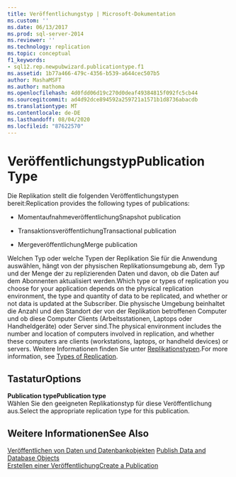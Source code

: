 ```yaml
---
title: Veröffentlichungstyp | Microsoft-Dokumentation
ms.custom: ''
ms.date: 06/13/2017
ms.prod: sql-server-2014
ms.reviewer: ''
ms.technology: replication
ms.topic: conceptual
f1_keywords:
- sql12.rep.newpubwizard.publicationtype.f1
ms.assetid: 1b77a466-479c-4356-b539-a644cec507b5
author: MashaMSFT
ms.author: mathoma
ms.openlocfilehash: 4d0fdd06d19c270d0deaf49384815f092fc5cb44
ms.sourcegitcommit: ad4d92dce894592a259721a1571b1d8736abacdb
ms.translationtype: MT
ms.contentlocale: de-DE
ms.lasthandoff: 08/04/2020
ms.locfileid: "87622570"
---
```

# <a name="publication-type"></a><span data-ttu-id="d7e0a-102">Veröffentlichungstyp</span><span class="sxs-lookup"><span data-stu-id="d7e0a-102">Publication Type</span></span>
  <span data-ttu-id="d7e0a-103">Die Replikation stellt die folgenden Veröffentlichungstypen bereit:</span><span class="sxs-lookup"><span data-stu-id="d7e0a-103">Replication provides the following types of publications:</span></span>  
  
-   <span data-ttu-id="d7e0a-104">Momentaufnahmeveröffentlichung</span><span class="sxs-lookup"><span data-stu-id="d7e0a-104">Snapshot publication</span></span>  
  
-   <span data-ttu-id="d7e0a-105">Transaktionsveröffentlichung</span><span class="sxs-lookup"><span data-stu-id="d7e0a-105">Transactional publication</span></span>  
  
-   <span data-ttu-id="d7e0a-106">Mergeveröffentlichung</span><span class="sxs-lookup"><span data-stu-id="d7e0a-106">Merge publication</span></span>  
  
 <span data-ttu-id="d7e0a-107">Welchen Typ oder welche Typen der Replikation Sie für die Anwendung auswählen, hängt von der physischen Replikationsumgebung ab, dem Typ und der Menge der zu replizierenden Daten und davon, ob die Daten auf dem Abonnenten aktualisiert werden.</span><span class="sxs-lookup"><span data-stu-id="d7e0a-107">Which type or types of replication you choose for your application depends on the physical replication environment, the type and quantity of data to be replicated, and whether or not data is updated at the Subscriber.</span></span> <span data-ttu-id="d7e0a-108">Die physische Umgebung beinhaltet die Anzahl und den Standort der von der Replikation betroffenen Computer und ob diese Computer Clients (Arbeitsstationen, Laptops oder Handheldgeräte) oder Server sind.</span><span class="sxs-lookup"><span data-stu-id="d7e0a-108">The physical environment includes the number and location of computers involved in replication, and whether these computers are clients (workstations, laptops, or handheld devices) or servers.</span></span> <span data-ttu-id="d7e0a-109">Weitere Informationen finden Sie unter [Replikationstypen](types-of-replication.md).</span><span class="sxs-lookup"><span data-stu-id="d7e0a-109">For more information, see [Types of Replication](types-of-replication.md).</span></span>  
  
## <a name="options"></a><span data-ttu-id="d7e0a-110">Tastatur</span><span class="sxs-lookup"><span data-stu-id="d7e0a-110">Options</span></span>  
 <span data-ttu-id="d7e0a-111">**Publication type**</span><span class="sxs-lookup"><span data-stu-id="d7e0a-111">**Publication type**</span></span>  
 <span data-ttu-id="d7e0a-112">Wählen Sie den geeigneten Replikationstyp für diese Veröffentlichung aus.</span><span class="sxs-lookup"><span data-stu-id="d7e0a-112">Select the appropriate replication type for this publication.</span></span>  
  
## <a name="see-also"></a><span data-ttu-id="d7e0a-113">Weitere Informationen</span><span class="sxs-lookup"><span data-stu-id="d7e0a-113">See Also</span></span>  
 <span data-ttu-id="d7e0a-114">[Veröffentlichen von Daten und Datenbankobjekten](publish/publish-data-and-database-objects.md) </span><span class="sxs-lookup"><span data-stu-id="d7e0a-114">[Publish Data and Database Objects](publish/publish-data-and-database-objects.md) </span></span>  
 [<span data-ttu-id="d7e0a-115">Erstellen einer Veröffentlichung</span><span class="sxs-lookup"><span data-stu-id="d7e0a-115">Create a Publication</span></span>](publish/create-a-publication.md)  
  
  
